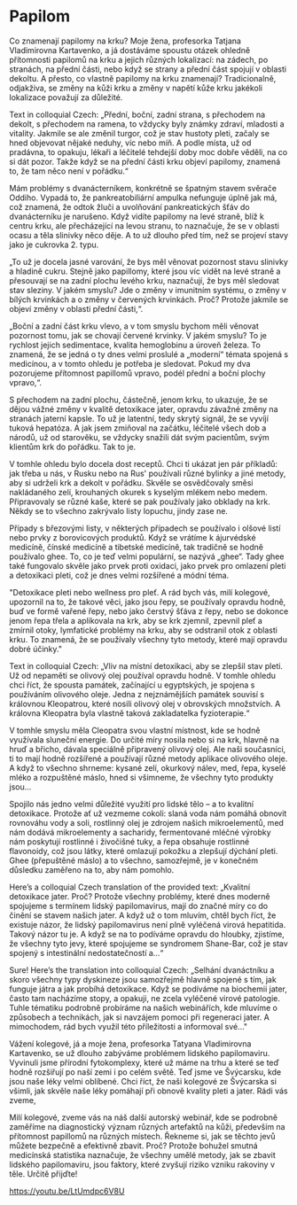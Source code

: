 # Papilom 

Co znamenají papilomy na krku? Moje žena, profesorka Tatjana Vladimirovna Kartavenko, a já dostáváme spoustu otázek ohledně přítomnosti papilomů na krku a jejich různých lokalizací: na zádech, po stranách, na přední části, nebo když se strany a přední část spojují v oblasti dekoltu. A přesto, co vlastně papilomy na krku znamenají? Tradicionalně, odjakživa, se změny na kůži krku a změny v napětí kůže krku jakékoli lokalizace považují za důležité.

Text in colloquial Czech: „Přední, boční, zadní strana, s přechodem na dekolt, s přechodem na ramena, to vždycky byly známky zdraví, mladosti a vitality. Jakmile se ale změnil turgor, což je stav hustoty pleti, začaly se hned objevovat nějaké neduhy, víc nebo míň. A podle místa, už od pradávna, to opakuju, lékaři a léčitelé tehdejší doby moc dobře věděli, na co si dát pozor. Takže když se na přední části krku objeví papilomy, znamená to, že tam něco není v pořádku.“

Mám problémy s dvanácterníkem, konkrétně se špatným stavem svěrače Oddiho. Vypadá to, že pankreatobiliární ampulka nefunguje úplně jak má, což znamená, že odtok žluči a uvolňování pankreatických šťáv do dvanácterníku je narušeno. Když vidíte papilomy na levé straně, blíž k centru krku, ale přecházející na levou stranu, to naznačuje, že se v oblasti ocasu a těla slinivky něco děje. A to už dlouho před tím, než se projeví stavy jako je cukrovka 2. typu.

„To už je docela jasné varování, že bys měl věnovat pozornost stavu slinivky a hladině cukru. Stejně jako papillomy, které jsou víc vidět na levé straně a přesouvají se na zadní plochu levého krku, naznačují, že bys měl sledovat stav sleziny. V jakém smyslu? Jde o změny v imunitním systému, o změny v bílých krvinkách a o změny v červených krvinkách. Proč? Protože jakmile se objeví změny v oblasti přední části,“.

„Boční a zadní část krku vlevo, a v tom smyslu bychom měli věnovat pozornost tomu, jak se chovají červené krvinky. V jakém smyslu? To je rychlost jejich sedimentace, kvalita hemoglobinu a úroveň železa. To znamená, že se jedná o ty dnes velmi proslulé a „moderní“ témata spojená s medicínou, a v tomto ohledu je potřeba je sledovat. Pokud my dva pozorujeme přítomnost papillomů vpravo, podél přední a boční plochy vpravo,“.

S přechodem na zadní plochu, částečně, jenom krku, to ukazuje, že se dějou vážné změny v kvalitě detoxikace jater, opravdu závažné změny na stranách jaterní kapsle. To už je latentní, tedy skrytý signál, že se vyvíjí tuková hepatóza. A jak jsem zmiňoval na začátku, léčitelé všech dob a národů, už od starověku, se vždycky snažili dát svým pacientům, svým klientům krk do pořádku. Tak to je.

V tomhle ohledu bylo docela dost receptů. Chci ti ukázat jen pár příkladů: jak třeba u nás, v Rusku nebo na Rus' používali různé bylinky a jiné metody, aby si udrželi krk a dekolt v pořádku. Skvěle se osvědčovaly směsi nakládaného zelí, krouhaných okurek s kyselým mlékem nebo medem. Připravovaly se různé kaše, které se pak používaly jako obklady na krk. Někdy se to všechno zakrývalo listy lopuchu, jindy zase ne.

Případy s březovými listy, v některých případech se používalo i olšové listí nebo prvky z borovicových produktů. Když se vrátíme k ájurvédské medicíně, čínské medicíně a tibetské medicíně, tak tradičně se hodně používalo ghee. To, co je teď velmi populární, se nazývá „ghee“. Tady ghee také fungovalo skvěle jako prvek proti oxidaci, jako prvek pro omlazení pleti a detoxikaci pleti, což je dnes velmi rozšířené a módní téma.

"Detoxikace pleti nebo wellness pro pleť. A rád bych vás, milí kolegové, upozornil na to, že takové věci, jako jsou řepy, se používaly opravdu hodně, buď ve formě vařené řepy, nebo jako čerstvý šťáva z řepy, nebo se dokonce jenom řepa třela a aplikovala na krk, aby se krk zjemnil, zpevnil pleť a zmírnil otoky, lymfatické problémy na krku, aby se odstranil otok z oblasti krku. To znamená, že se používaly všechny tyto metody, které mají opravdu dobré účinky."

Text in colloquial Czech: „Vliv na místní detoxikaci, aby se zlepšil stav pleti. Už od nepaměti se olivový olej používal opravdu hodně. V tomhle ohledu chci říct, že spousta památek, začínající u egyptských, je spojena s používáním olivového oleje. Jedna z nejznámějších památek souvisí s královnou Kleopatrou, které nosili olivový olej v obrovských množstvích. A královna Kleopatra byla vlastně taková zakladatelka fyzioterapie.“

V tomhle smyslu měla Cleopatra svou vlastní místnost, kde se hodně využívala sluneční energie. Do určité míry nosila nebo si na krk, hlavně na hruď a břicho, dávala speciálně připravený olivový olej. Ale naši současníci, ti to mají hodně rozšířené a používají různé metody aplikace olivového oleje. A když to všechno shrneme: kysané zelí, okurkový nálev, med, řepa, kyselé mléko a rozpuštěné máslo, hned si všimneme, že všechny tyto produkty jsou...

Spojilo nás jedno velmi důležité využití pro lidské tělo – a to kvalitní detoxikace. Protože ať už vezmeme cokoli: slaná voda nám pomáhá obnovit rovnováhu vody a soli, rostlinný olej je zdrojem našich mikroelementů, med nám dodává mikroelementy a sacharidy, fermentované mléčné výrobky nám poskytují rostlinné i živočišné tuky, a řepa obsahuje rostlinné flavonoidy, což jsou látky, které omlazují pokožku a zlepšují dýchání pleti. Ghee (přepuštěné máslo) a to všechno, samozřejmě, je v konečném důsledku zaměřeno na to, aby nám pomohlo.

Here’s a colloquial Czech translation of the provided text: „Kvalitní detoxikace jater. Proč? Protože všechny problémy, které dnes moderně spojujeme s termínem lidský papilomavirus, mají do značné míry co do činění se stavem našich jater. A když už o tom mluvím, chtěl bych říct, že existuje názor, že lidský papilomavirus není plně vyléčená virová hepatitida. Takový názor tu je. A když se na to podíváme opravdu do hloubky, zjistíme, že všechny tyto jevy, které spojujeme se syndromem Shane-Bar, což je stav spojený s intestinální nedostatečností a…“

Sure! Here’s the translation into colloquial Czech: „Selhání dvanáctníku a skoro všechny typy dyskineze jsou samozřejmě hlavně spojené s tím, jak funguje játra a jak probíhá detoxikace. Když se podíváme na biochemii jater, často tam nacházíme stopy, a opakuji, ne zcela vyléčené virové patologie. Tuhle tématiku podrobně probíráme na našich webinářích, kde mluvíme o způsobech a technikách, jak si navzájem pomoci při regeneraci jater. A mimochodem, rád bych využil této příležitosti a informoval své..."

Vážení kolegové, já a moje žena, profesorka Tatyana Vladimirovna Kartavenko, se už dlouho zabýváme problémem lidského papilomaviru. Vyvinuli jsme přírodní fytokomplexy, které už máme na trhu a které se teď hodně rozšiřují po naší zemi i po celém světě. Teď jsme ve Švýcarsku, kde jsou naše léky velmi oblíbené. Chci říct, že naši kolegové ze Švýcarska si všimli, jak skvěle naše léky pomáhají při obnově kvality pleti a jater. Rádi vás zveme,

Milí kolegové, zveme vás na náš další autorský webinář, kde se podrobně zaměříme na diagnostický význam různých artefaktů na kůži, především na přítomnost papillomů na různých místech. Řekneme si, jak se těchto jevů můžete bezpečně a efektivně zbavit. Proč? Protože bohužel smutná medicínská statistika naznačuje, že všechny umělé metody, jak se zbavit lidského papilomaviru, jsou faktory, které zvyšují riziko vzniku rakoviny v těle. Určitě přijďte!



https://youtu.be/LtUmdpc6V8U
